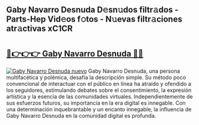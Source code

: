 ## Gaby Navarro Desnuda D𝚎sn𝚞dos filtr𝚊dos - Parts-Hep Vid𝚎os f𝚘tos - N𝚞evas filtr𝚊ciones atr𝚊ctivas xC1CR

# <h2><a href="http://mb90c8.tromn.icu/?c=Gaby+Navarro+Desnuda">🔗👉👉👉 Gaby Navarro Desnuda 🔗🔗</a></h2>

[![Gaby Navarro Desnuda nuevo](https://i.imgur.com/pEAQMta.gif)](http://mb90c8.tromn.icu/?c=Gaby+Navarro+Desnuda)
Gaby Navarro Desnuda, una persona multifacética y polémica, desafía la descripción simple. Su método poco convencional de interactuar con el público en línea ha atraído y ofendido a los seguidores, estimulando debates sobre el consentimiento, la expresión artística y la esencia de las comunidades virtuales. Independientemente de sus esfuerzos futuros, su importancia en la era digital es innegable. Con una determinación inquebrantable y un encanto innegable, la influencia de Gaby Navarro Desnuda en la comunidad digital es profunda.
